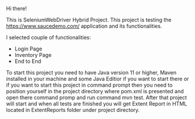 Hi there!

This is SeleniumWebDriver Hybrid Project. This project is testing the https://www.saucedemo.com/ application and its
functionalities.

I selected couple of functionalities:
- Login Page
- Inventory Page
- End to End

To start this project you need to have Java version 11 or higher, Maven installed in your machine and some Java Editior if you want to start there or 
if you want to start this project in command prompt then you need to position yourself in the project directory where pom.xml is presented and open 
there command promp and run command mvn test. After that project will start and when all tests are finished you will get Extent Report in HTML located in 
ExtentReports folder under project directory.
